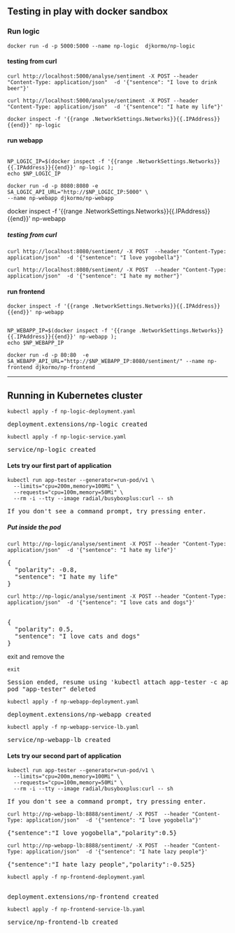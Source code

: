 
## Testing in play with docker sandbox

### Run logic	
```console
docker run -d -p 5000:5000 --name np-logic  djkormo/np-logic
```

#### testing from curl

```console
curl http://localhost:5000/analyse/sentiment -X POST --header "Content-Type: application/json"  -d '{"sentence": "I love to drink beer"}'

curl http://localhost:5000/analyse/sentiment -X POST --header "Content-Type: application/json"  -d '{"sentence": "I hate my life"}'

docker inspect -f '{{range .NetworkSettings.Networks}}{{.IPAddress}}{{end}}' np-logic

```

#### run webapp

```console

NP_LOGIC_IP=$(docker inspect -f '{{range .NetworkSettings.Networks}}{{.IPAddress}}{{end}}' np-logic );
echo $NP_LOGIC_IP

docker run -d -p 8080:8080 -e SA_LOGIC_API_URL="http://$NP_LOGIC_IP:5000" \
--name np-webapp djkormo/np-webapp	
```


docker inspect -f '{{range .NetworkSettings.Networks}}{{.IPAddress}}{{end}}' np-webapp


##### testing from curl

```console
curl http://localhost:8080/sentiment/ -X POST  --header "Content-Type: application/json"  -d '{"sentence": "I love yogobella"}'

curl http://localhost:8080/sentiment/ -X POST  --header "Content-Type: application/json"  -d '{"sentence": "I hate my mother"}'
```

#### run frontend 
```console
docker inspect -f '{{range .NetworkSettings.Networks}}{{.IPAddress}}{{end}}' np-webapp


NP_WEBAPP_IP=$(docker inspect -f '{{range .NetworkSettings.Networks}}{{.IPAddress}}{{end}}' np-webapp );
echo $NP_WEBAPP_IP

docker run -d -p 80:80  -e SA_WEBAPP_API_URL="http://$NP_WEBAPP_IP:8080/sentiment/" --name np-frontend djkormo/np-frontend
``` 

-----------------------------------------------------------------
## Running in Kubernetes cluster

```console
kubectl apply -f np-logic-deployment.yaml 
```
<pre>
deployment.extensions/np-logic created
</pre>
```console
kubectl apply -f np-logic-service.yaml 
```
<pre>
service/np-logic created
</pre>

#### Lets try our first part of application
```console
kubectl run app-tester --generator=run-pod/v1 \
  --limits="cpu=200m,memory=100Mi" \
  --requests="cpu=100m,memory=50Mi" \
  --rm -i --tty --image radial/busyboxplus:curl -- sh
```
<pre>
If you don't see a command prompt, try pressing enter.
</pre>
##### Put inside the pod

```console
curl http://np-logic/analyse/sentiment -X POST --header "Content-Type: application/json"  -d '{"sentence": "I hate my life"}'
```
<pre>
{
  "polarity": -0.8, 
  "sentence": "I hate my life"
}
</pre>
```console
curl http://np-logic/analyse/sentiment -X POST --header "Content-Type: application/json"  -d '{"sentence": "I love cats and dogs"}'
```
<pre>

{
  "polarity": 0.5,
  "sentence": "I love cats and dogs"
}
</pre>

exit and remove the 
```console
exit
```
<pre>
Session ended, resume using 'kubectl attach app-tester -c app-tester -i -t' command when the pod is running
pod "app-tester" deleted
</pre>

```console
kubectl apply -f np-webapp-deployment.yaml 
```
<pre>
deployment.extensions/np-webapp created
</pre>

```console
kubectl apply -f np-webapp-service-lb.yaml 
```
<pre>
service/np-webapp-lb created
</pre>

#### Lets try our second part of application
```console
kubectl run app-tester --generator=run-pod/v1 \
  --limits="cpu=200m,memory=100Mi" \
  --requests="cpu=100m,memory=50Mi" \
  --rm -i --tty --image radial/busyboxplus:curl -- sh
```

<pre>
If you don't see a command prompt, try pressing enter.
</pre>

```console
curl http://np-webapp-lb:8888/sentiment/ -X POST  --header "Content-Type: application/json"  -d '{"sentence": "I love yogobella"}'
```
<pre>
{"sentence":"I love yogobella","polarity":0.5}
</pre>

```console
curl http://np-webapp-lb:8888/sentiment/ -X POST  --header "Content-Type: application/json"  -d '{"sentence": "I hate lazy people"}'
```
<pre>
{"sentence":"I hate lazy people","polarity":-0.525}
</pre>

```console
kubectl apply -f np-frontend-deployment.yaml
```
<pre> 
deployment.extensions/np-frontend created
</pre>

```console
kubectl apply -f np-frontend-service-lb.yaml
```
<pre>
service/np-frontend-lb created
</pre>






